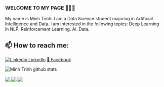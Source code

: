 ### WELCOME TO MY PAGE 👋👋👋
My name is Minh Trinh. I am a Data Science student majoring in Artificial Intelligence and Data. I am interested in the following topics: Deep Learning in NLP. Reinforcement Learning. AI. Data.<br>
## 📫 How to reach me: 

[![Linkedin](https://i.stack.imgur.com/gVE0j.png) LinkedIn](https://www.linkedin.com/in/minh-trinh-1007b3273/)  [🐳 Facebook](https://www.facebook.com/minh.trinhngoc.965)


![Minh Trinh github stats](https://github-readme-stats-git-masterrstaa-rickstaa.vercel.app/api?username=trinhminhds&show_icons=true&theme=tokyonight&hide=contribs,prs,issues)


<a href="https://github.com/trinhminhds/python">
  <!-- Change the `github-readme-stats.anuraghazra1.vercel.app` to `github-readme-stats.vercel.app`  -->
  <img align="center" src="https://github-readme-stats.anuraghazra1.vercel.app/api/pin/?username=trinhminhds&repo=Python&theme=radical" />
</a>    
<a href="https://github.com/trinhminhds/C_PlusPlus">
  <!-- Change the `github-readme-stats.anuraghazra1.vercel.app` to `github-readme-stats.vercel.app`  -->
  <img align="center" src="https://github-readme-stats.anuraghazra1.vercel.app/api/pin/?username=trinhminhds&repo=C_PlusPlus&theme=merko" />
</a>
<a href="https://github.com/trinhminhds/SQL">
  <!-- Change the `github-readme-stats.anuraghazra1.vercel.app` to `github-readme-stats.vercel.app`  -->
  <img align="center" src="https://github-readme-stats.vercel.app/api/pin/?username=trinhminhds&repo=SQL&theme=gruvbox_light" />
</a>
